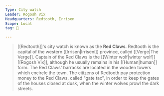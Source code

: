 ```yaml
---
Type: City watch
Leader: Rogosh Vix
Headquarters: Redtooth, Irrisen
Scope: Local
tag: 👥

---
```


> [[Redtooth]]'s city watch is known as the **Red Claws**. Redtooth is the capital of the western [[Irrisen|Irriseni]] province, called [[Verge|The Verge]]. Captain of the Red Claws is the [[Winter wolf|winter wolf]] [[Rogosh Vix]], although he usually remains in his [[Human|human]] form. The Red Claws' barracks are located in the wooden towers which encircle the town. The citizens of Redtooth pay protection money to the Red Claws, called "gate tax", in order to keep the gates of the houses closed at dusk, when the winter wolves prowl the dark streets.








